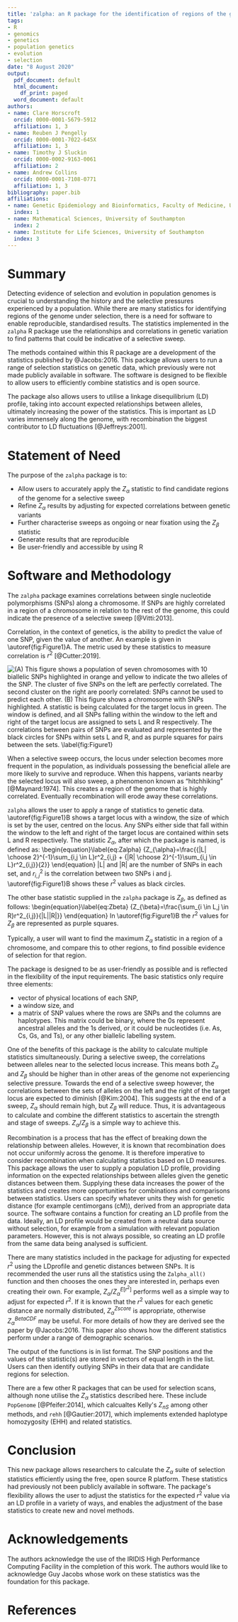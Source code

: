 ```yaml
---
title: 'zalpha: an R package for the identification of regions of the genome under selection'
tags:
- R
- genomics
- genetics
- population genetics
- evolution
- selection
date: "8 August 2020"
output:
  pdf_document: default
  html_document:
    df_print: paged
  word_document: default
authors:
- name: Clare Horscroft
  orcid: 0000-0001-5679-5912
  affiliation: 1, 3
- name: Reuben J Pengelly
  orcid: 0000-0001-7022-645X
  affiliation: 1, 3
- name: Timothy J Sluckin
  orcid: 0000-0002-9163-0061
  affiliation: 2
- name: Andrew Collins
  orcid: 0000-0001-7108-0771
  affiliation: 1, 3
bibliography: paper.bib
affiliations:
- name: Genetic Epidemiology and Bioinformatics, Faculty of Medicine, University of Southampton
  index: 1
- name: Mathematical Sciences, University of Southampton
  index: 2
- name: Institute for Life Sciences, University of Southampton
  index: 3
---
```


# Summary

Detecting evidence of selection and evolution in population genomes is crucial to understanding the history and the selective pressures experienced by a population. While there are many statistics for identifying regions of the genome under selection, there is a need for software to enable reproducible, standardised results. The statistics implemented in the `zalpha` R package use the relationships and correlations in genetic variation to find patterns that could be indicative of a selective sweep. 

The methods contained within this R package are a development of the statistics published by @Jacobs:2016. This package allows users to run a range of selection statistics on genetic data, which previously were not made publicly available in software. The software is designed to be flexible to allow users to efficiently combine statistics and is open source.

The package also allows users to utilise a linkage disequilibrium (LD) profile, taking into account expected relationships between alleles, ultimately increasing the power of the statistics. This is important as LD varies immensely along the genome, with recombination the biggest contributor to LD fluctuations [@Jeffreys:2001].

# Statement of Need

The purpose of the `zalpha` package is to:

* Allow users to accurately apply the $Z_{\alpha}$ statistic to find candidate regions of the genome for a selective sweep
* Refine $Z_{\alpha}$ results by adjusting for expected correlations between genetic variants
* Further characterise sweeps as ongoing or near fixation using the $Z_{\beta}$ statistic
* Generate results that are reproducible
* Be user-friendly and accessible by using R
	
# Software and Methodology

The `zalpha` package examines correlations between single nucleotide polymorphisms (SNPs) along a chromosome. If SNPs are highly correlated in a region of a chromosome in relation to the rest of the genome, this could indicate the presence of a selective sweep [@Vitti:2013].

Correlation, in the context of genetics, is the ability to predict the value of one SNP, given the value of another. An example is given in \autoref{fig:Figure1}A. The metric used by these statistics to measure correlation is $r^2$ [@Cutter:2019].

![(A) This figure shows a population of seven chromosomes with 10 biallelic SNPs highlighted in orange and yellow to indicate the two alleles of the SNP. The cluster of five SNPs on the left are perfectly correlated. The second cluster on the right are poorly correlated: SNPs cannot be used to predict each other. (B) This figure shows a chromosome with SNPs highlighted. A statistic is being calculated for the target locus in green. The window is defined, and all SNPs falling within the window to the left and right of the target locus are assigned to sets L and R respectively. The correlations between pairs of SNPs are evaluated and represented by the black circles for SNPs within sets L and R, and as purple squares for pairs between the sets. \label{fig:Figure1}](Figure1.png)

When a selective sweep occurs, the locus under selection becomes more frequent in the population, as individuals possessing the beneficial allele are more likely to survive and reproduce. When this happens, variants nearby the selected locus will also sweep, a phenomenon known as “hitchhiking” [@Maynard:1974]. This creates a region of the genome that is highly correlated. Eventually recombination will erode away these correlations. 

`zalpha` allows the user to apply a range of statistics to genetic data. \autoref{fig:Figure1}B shows a target locus with a window, the size of which is set by the user, centred on the locus. Any SNPs either side that fall within the window to the left and right of the target locus are contained within sets L and R respectively. The statistic $Z_{\alpha}$, after which the package is named, is defined as:
\begin{equation}\label{eq:Zalpha}
{Z_{\alpha}=\frac{{|L| \choose 2}^{-1}\sum_{i,j \in L}r^2_{i,j} + {|R| \choose 2}^{-1}\sum_{i,j \in L}r^2_{i,j}}{2}}
\end{equation}
|L| and |R| are the number of SNPs in each set, and $r^2_{i,j}$ is the correlation between two SNPs i and j. \autoref{fig:Figure1}B shows these $r^2$ values as black circles. 

The other base statistic supplied in the `zalpha` package is $Z_{\beta}$, as defined as follows:
\begin{equation}\label{eq:Zbeta}
{Z_{\beta}=\frac{\sum_{i \in L,j \in R}r^2_{i,j}}{|L||R|}}
\end{equation}
In \autoref{fig:Figure1}B the $r^2$ values for $Z_{\beta}$ are represented as purple squares.

Typically, a user will want to find the maximum $Z_{\alpha}$ statistic in a region of a chromosome, and compare this to other regions, to find possible evidence of selection for that region.

The package is designed to be as user-friendly as possible and is reflected in the flexibility of the input requirements. The basic statistics only require three elements:

* vector of physical locations of each SNP,
* a window size, and 
* a matrix of SNP values where the rows are SNPs and the columns are haplotypes. This matrix could be binary, where the 0s represent ancestral alleles and the 1s derived, or it could be nucleotides (i.e. As, Cs, Gs, and Ts), or any other biallelic labelling system.

One of the benefits of this package is the ability to calculate multiple statistics simultaneously. During a selective sweep, the correlations between alleles near to the selected locus increase. This means both $Z_{\alpha}$ and $Z_{\beta}$ should be higher than in other areas of the genome not experiencing selective pressure. Towards the end of a selective sweep however, the correlations between the sets of alleles on the left and the right of the target locus are expected to diminish [@Kim:2004]. This suggests at the end of a sweep, $Z_{\alpha}$ should remain high, but $Z_{\beta}$ will reduce. Thus, it is advantageous to calculate and combine the different statistics to ascertain the strength and stage of sweeps. $Z_{\alpha}$/$Z_{\beta}$ is a simple way to achieve this.

Recombination is a process that has the effect of breaking down the relationship between alleles. However, it is known that recombination does not occur uniformly across the genome. It is therefore imperative to consider recombination when calculating statistics based on LD measures. This package allows the user to supply a population LD profile, providing information on the expected relationships between alleles given the genetic distances between them. Supplying these data increases the power of the statistics and creates more opportunities for combinations and comparisons between statistics. Users can specify whatever units they wish for genetic distance (for example centimorgans (cM)), derived from an appropriate data source. The software contains a function for creating an LD profile from the data. Ideally, an LD profile would be created from a neutral data source without selection, for example from a simulation with relevant population parameters. However, this is not always possible, so creating an LD profile from the same data being analysed is sufficient.

There are many statistics included in the package for adjusting for expected $r^2$ using the LDprofile and genetic distances between SNPs.  It is recommended the user runs all the statistics using the `Zalpha_all()` function and then chooses the ones they are interested in, perhaps even creating their own. For example, $Z_{\alpha}$/${Z_{\alpha}^{E[r^2]}}$ performs well as a simple way to adjust for expected $r^2$. If it is known that the $r^2$ values for each genetic distance are normally distributed, ${Z_{\alpha}^{Zscore}}$ is appropriate, otherwise ${Z_{\alpha}^{BetaCDF}}$ may be useful. For more details of how they are derived see the paper by @Jacobs:2016. This paper also shows how the different statistics perform under a range of demographic scenarios.

The output of the functions is in list format. The SNP positions and the values of the statistic(s) are stored in vectors of equal length in the list. Users can then identify outlying SNPs in their data that are candidate regions for selection.

There are a few other R packages that can be used for selection scans, although none utilise the $Z_{\alpha}$ statistics described here. These include `PopGenome` [@Pfeifer:2014], which calcualtes Kelly's $Z_{nS}$ among other methods, and `rehh` [@Gautier:2017], which implements extended haplotype homozygosity (EHH) and related statistics.

# Conclusion

This new package allows researchers to calculate the $Z_{\alpha}$ suite of selection statistics efficiently using the free, open source R platform. These statistics had previously not been publicly available in software. The package's flexibility allows the user to adjust the statistics for the expected $r^2$ value via an LD profile in a variety of ways, and enables the adjustment of the base statistics to create new and novel methods.

# Acknowledgements

The authors acknowledge the use of the IRIDIS High Performance Computing Facility in the completion of this work. The authors would like to acknowledge Guy Jacobs whose work on these statistics was the foundation for this package.

# References
